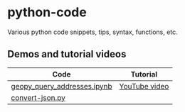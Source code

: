 # python-code
Various python code snippets, tips, syntax, functions, etc.

## Demos and tutorial videos
Code | Tutorial
--- | ---
[geopy_query_addresses.ipynb](https://github.com/tiffsea/python-code/blob/master/demos/geopy_query_addresses.ipynb) | [YouTube video](https://www.youtube.com/watch?v=gJMHbW3MK2w)
[convert-json.py](https://github.com/tiffsea/python-code/blob/master/demos/convert-json.py) | 
